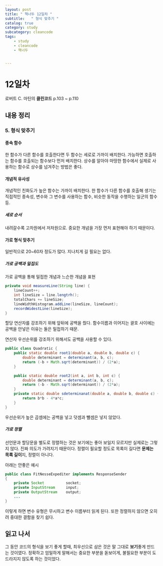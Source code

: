 ```yaml
---
layout: post
title: " 책너두 12일차 "
subtitle:   " 형식 맞추기 "
catalog: true
category: study
subcategory: cleancode
tags:
    - study
    - cleancode
    - 책너두


---
```


# 12일차

로버트 C. 마틴의 **클린코드** p.103 ~ p.110



## 내용 정리 

### 5. 형식 맞추기

#### 종속 함수

한 함수가 다른 함수를 호출한다면 두 함수는 세로로 가까이 배치한다. 가능하면 호출하는 함수를 호출되는 함수보다 먼저 배치한다. 상수를 알아야 마땅한 함수에서 실제로 사용하는 함수로 상수를 넘겨주는 방법은 좋다.

#### 개념적 유사성

개념적인 친화도가 높은 함수는 가까이 배치한다. 한 함수가 다른 함수를 호출해 생기는 직접적인 종속성, 변수와 그 변수를 사용하는 함수, 비슷한 동작을 수행하는 일군의 함수 등.

##### 세로 순서

내려갈수록 고차원에서 저차원으로. 중요한 개념을 가장 먼저 표현해야 하기 때문이다.

#### 가로 형식 맞추기

일반적으로 20~60자 정도가 많다. 지나치게 길 필요는 없다.

##### 가로 공백과 밀집도

가로 공백을 통해 밀접한 개념과 느슨한 개념을 표현

```java
private void measureLine(String line) {
    lineCount++;
    int lineSize = line.lengtrh();
    totalChars += lineSize;
    lineWidthHistogram.addLine(lineSize, lineCount);
    recordWidestLine(lineSize);
}
```

할당 연산자를 강조하기 위해 앞뒤에 공백을 줬다. 함수이름과 이어지는 괄호 사이에는 공백을 안넣은 이유는 둘은 밀접하기 때문.

연산자 우선순위를 강조하기 위해서도 공백을 사용할 수 있다.

```java
public class Quadratic {
    public static double root1(double a, double b, double c) {
        double determinant = determinant(a, b, c);
        return (-b + Math.sqrt(determinant)) / (2*a);
    }
    
    public static double root2(int a, int b, int c) {
        double determinant = determinant(a, b, c);
        return (-b - Math.sqrt(determinant)) / (2*a);
    }
    private static double sdeterminanat(double a, double b, double c) {
        return b*b - 4*a*c;
    }
}
```

우선순위가 높은 곱셈에는 공백을 넣고 덧셈과 뺄셈은 넣지 않았다.



##### 가로 정렬

선언문과 할당문을 별도로 정렬하는 것은 보기에는 좋아 보일지 모르지만 실제로는 그렇지 않다. 진짜 의도가 가려지기 때문이다. 정렬이 필요할 정도로 목록이 길다면 **문제는 목록 길이**지, 정렬이 아니다.

아래는 안좋은 예시

```java
public class FitNesseExpediter implements ResponseSender
{
    private Socket 			socket;
    private InputStream 	input;
    private OutputStream 	output;
    ...
}
```

이렇게 하면 변수 유형은 무시하고 변수 이름부터 읽게 된다. 또한 정렬하지 않으면 오히려 중대한 결함을 찾기 쉽다.

##### 

## 읽고 나서

그 동안 코드의 형식을 보기 좋게 할때, 최우선으로 삼은 것은 말 그대로 **보기**좋게 만드는 것이였다. 정확하고 엄밀하게 말해서는 중요한 부분을 돋보이게, 불필요한 부분이 도드라지지 않도록 하는 것이었다.